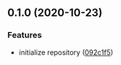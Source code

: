 ## 0.1.0 (2020-10-23)


### Features

* initialize repository ([092c1f5](https://github.com/ci010/electron-vue-next/commit/092c1f5ea4c667865cf4a5f91c56ba30fd0ad2ef))


